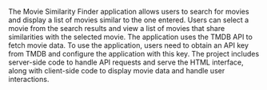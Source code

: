 The Movie Similarity Finder application allows users to search for movies and display a list of movies similar to the one entered. Users can select a movie from the search results and view a list of movies that share similarities with the selected movie. The application uses the TMDB API to fetch movie data. To use the application, users need to obtain an API key from TMDB and configure the application with this key. The project includes server-side code to handle API requests and serve the HTML interface, along with client-side code to display movie data and handle user interactions.